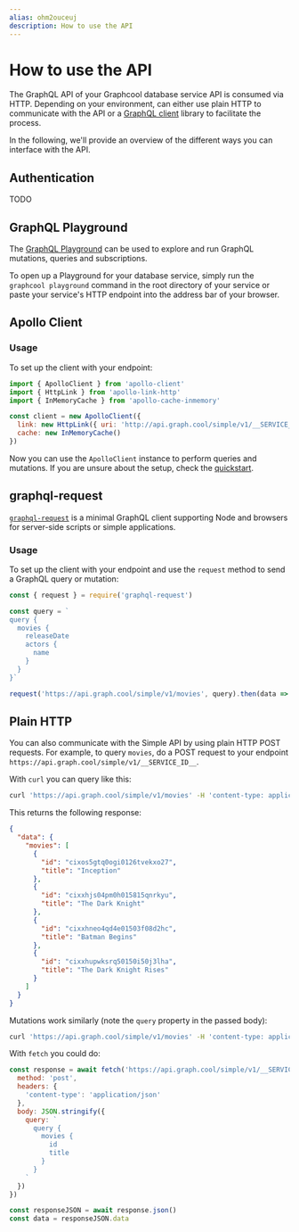 ```yaml
---
alias: ohm2ouceuj
description: How to use the API
---
```


# How to use the API

The GraphQL API of your Graphcool database service API is consumed via HTTP. Depending on your environment, can either use plain HTTP to communicate with the API or a [GraphQL client](!alias-chig6ahxeo) library to facilitate the process.

In the following, we'll provide an overview of the different ways you can interface with the API.

## Authentication

TODO

## GraphQL Playground

The [GraphQL Playground](https://github.com/graphcool/graphql-playground) can be used to explore and run GraphQL mutations, queries and subscriptions.

To open up a Playground for your database service, simply run the `graphcool playground` command in the root directory of your service or paste your service's HTTP endpoint into the address bar of your browser.

## Apollo Client

### Usage

To set up the client with your endpoint:

```javascript
import { ApolloClient } from 'apollo-client'
import { HttpLink } from 'apollo-link-http'
import { InMemoryCache } from 'apollo-cache-inmemory'

const client = new ApolloClient({
  link: new HttpLink({ uri: 'http://api.graph.cool/simple/v1/__SERVICE_ID__' }),
  cache: new InMemoryCache()
})
```

Now you can use the `ApolloClient` instance to perform queries and mutations. If you are unsure about the setup, check the [quickstart](https://www.graph.cool/docs/quickstart/).

## graphql-request

[`graphql-request`](https://github.com/graphcool/graphql-request) is a minimal GraphQL client supporting Node and browsers for server-side scripts or simple applications.

### Usage

To set up the client with your endpoint and use the `request` method to send a GraphQL query or mutation:

```javascript
const { request } = require('graphql-request')

const query = `
query {
  movies {
    releaseDate
    actors {
      name
    }
  }
}`

request('https://api.graph.cool/simple/v1/movies', query).then(data => console.log(data))
```

## Plain HTTP

You can also communicate with the Simple API by using plain HTTP POST requests. For example, to query `movies`, do a POST request to your endpoint `https://api.graph.cool/simple/v1/__SERVICE_ID__`.

With `curl` you can query like this:

```bash
curl 'https://api.graph.cool/simple/v1/movies' -H 'content-type: application/json' --data-binary '{"query":"query {movies {id title}}"}' --compressed
```

This returns the following response:

```json
{
  "data": {
    "movies": [
      {
        "id": "cixos5gtq0ogi0126tvekxo27",
        "title": "Inception"
      },
      {
        "id": "cixxhjs04pm0h015815qnrkyu",
        "title": "The Dark Knight"
      },
      {
        "id": "cixxhneo4qd4e01503f08d2hc",
        "title": "Batman Begins"
      },
      {
        "id": "cixxhupwksrq50150i50j3lha",
        "title": "The Dark Knight Rises"
      }
    ]
  }
}
```

Mutations work similarly (note the `query` property in the passed body):

```bash
curl 'https://api.graph.cool/simple/v1/movies' -H 'content-type: application/json' --data-binary '{"query":"mutation {createMovie(releaseDate: \"2016-11-18\" title: \"Moonlight\") {id}}"}' --compressed
```

With `fetch` you could do:

```javascript
const response = await fetch('https://api.graph.cool/simple/v1/__SERVICE_ID__', {
  method: 'post',
  headers: {
    'content-type': 'application/json'
  },
  body: JSON.stringify({
    query: `
      query {
        movies {
          id
          title
        }
      }
    `
  })
})

const responseJSON = await response.json()
const data = responseJSON.data
```
